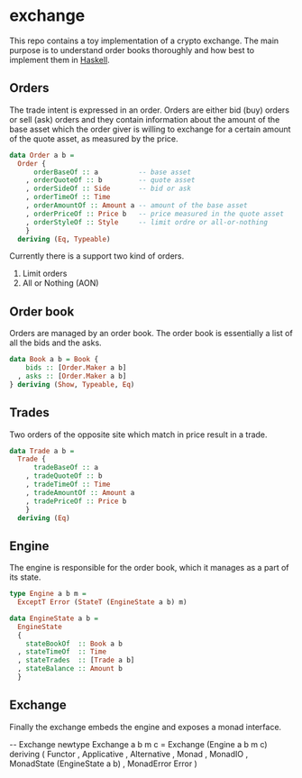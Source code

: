 # exchange

This repo contains a toy implementation of a crypto exchange. The main purpose is to understand order books thoroughly and how best to implement them in [Haskell](https://www.haskell.org).

## Orders

The trade intent is expressed in an order. Orders are either bid (buy) orders or sell (ask) orders and they contain information about the amount of the base asset which the order giver is willing to exchange for a certain amount of the quote asset, as measured by the price.

~~~haskell
data Order a b = 
  Order {
      orderBaseOf :: a          -- base asset
    , orderQuoteOf :: b         -- quote asset
    , orderSideOf :: Side       -- bid or ask
    , orderTimeOf :: Time
    , orderAmountOf :: Amount a -- amount of the base asset
    , orderPriceOf :: Price b   -- price measured in the quote asset
    , orderStyleOf :: Style     -- limit ordre or all-or-nothing
    } 
  deriving (Eq, Typeable)
~~~

Currently there is a support two kind of orders.

1. Limit orders
2. All or Nothing (AON)

## Order book

Orders are managed by an order book. The order book is essentially a list of all the bids and the asks.

~~~haskell
data Book a b = Book {
    bids :: [Order.Maker a b]
  , asks :: [Order.Maker a b]
} deriving (Show, Typeable, Eq)
~~~

## Trades

Two orders of the opposite site which match in price result in a trade.

~~~haskell
data Trade a b =
  Trade {
      tradeBaseOf :: a 
    , tradeQuoteOf :: b
    , tradeTimeOf :: Time 
    , tradeAmountOf :: Amount a
    , tradePriceOf :: Price b
    }
  deriving (Eq)
~~~

## Engine

The engine is responsible for the order book, which it manages as a part of its state.

~~~haskell
type Engine a b m =
  ExceptT Error (StateT (EngineState a b) m)

data EngineState a b =
  EngineState
  {
    stateBookOf  :: Book a b
  , stateTimeOf  :: Time
  , stateTrades  :: [Trade a b]
  , stateBalance :: Amount b
  }
~~~

## Exchange

Finally the exchange embeds the engine and exposes a monad interface.

-- Exchange
newtype Exchange a b m c =
  Exchange (Engine a b m c)
  deriving
    (
      Functor
    , Applicative
    , Alternative
    , Monad
    , MonadIO
    , MonadState (EngineState a b)
    , MonadError Error
    )

